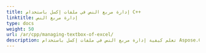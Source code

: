 ```yaml
---
title: إدارة مربع النص في ملفات إكسل باستخدام C++
linktitle: إدارة مربع النص
type: docs
weight: 50
url: /ar/cpp/managing-textbox-of-excel/
description: تعلم كيفية إدارة مربع النص في ملفات إكسل باستخدام Aspose.Cells مع C++.
---
```


